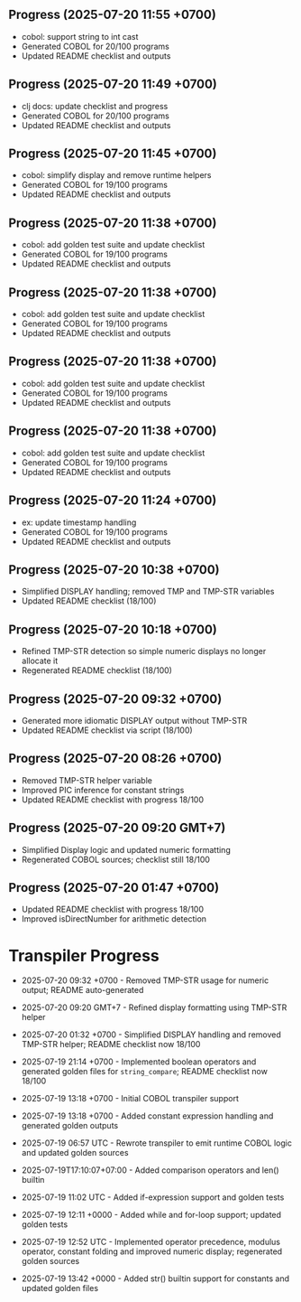 ## Progress (2025-07-20 11:55 +0700)
- cobol: support string to int cast
- Generated COBOL for 20/100 programs
- Updated README checklist and outputs

## Progress (2025-07-20 11:49 +0700)
- clj docs: update checklist and progress
- Generated COBOL for 20/100 programs
- Updated README checklist and outputs

## Progress (2025-07-20 11:45 +0700)
- cobol: simplify display and remove runtime helpers
- Generated COBOL for 19/100 programs
- Updated README checklist and outputs

## Progress (2025-07-20 11:38 +0700)
- cobol: add golden test suite and update checklist
- Generated COBOL for 19/100 programs
- Updated README checklist and outputs

## Progress (2025-07-20 11:38 +0700)
- cobol: add golden test suite and update checklist
- Generated COBOL for 19/100 programs
- Updated README checklist and outputs

## Progress (2025-07-20 11:38 +0700)
- cobol: add golden test suite and update checklist
- Generated COBOL for 19/100 programs
- Updated README checklist and outputs

## Progress (2025-07-20 11:38 +0700)
- cobol: add golden test suite and update checklist
- Generated COBOL for 19/100 programs
- Updated README checklist and outputs

## Progress (2025-07-20 11:24 +0700)
- ex: update timestamp handling
- Generated COBOL for 19/100 programs
- Updated README checklist and outputs


## Progress (2025-07-20 10:38 +0700)
- Simplified DISPLAY handling; removed TMP and TMP-STR variables
- Updated README checklist (18/100)

## Progress (2025-07-20 10:18 +0700)
- Refined TMP-STR detection so simple numeric displays no longer allocate it
- Regenerated README checklist (18/100)

## Progress (2025-07-20 09:32 +0700)
- Generated more idiomatic DISPLAY output without TMP-STR
- Updated README checklist via script (18/100)

## Progress (2025-07-20 08:26 +0700)
- Removed TMP-STR helper variable
- Improved PIC inference for constant strings
- Updated README checklist with progress 18/100

## Progress (2025-07-20 09:20 GMT+7)
- Simplified Display logic and updated numeric formatting
- Regenerated COBOL sources; checklist still 18/100

## Progress (2025-07-20 01:47 +0700)
- Updated README checklist with progress 18/100
- Improved isDirectNumber for arithmetic detection


# Transpiler Progress

- 2025-07-20 09:32 +0700 - Removed TMP-STR usage for numeric output; README auto-generated

- 2025-07-20 09:20 GMT+7 - Refined display formatting using TMP-STR helper

- 2025-07-20 01:32 +0700 - Simplified DISPLAY handling and removed TMP-STR helper; README checklist now 18/100
- 2025-07-19 21:14 +0700 - Implemented boolean operators and generated golden files for `string_compare`; README checklist now 18/100

- 2025-07-19 13:18 +0700 - Initial COBOL transpiler support
- 2025-07-19 13:18 +0700 - Added constant expression handling and generated golden outputs
- 2025-07-19 06:57 UTC - Rewrote transpiler to emit runtime COBOL logic and updated golden sources
- 2025-07-19T17:10:07+07:00 - Added comparison operators and len() builtin
- 2025-07-19 11:02 UTC - Added if-expression support and golden tests
- 2025-07-19 12:11 +0000 - Added while and for-loop support; updated golden tests
- 2025-07-19 12:52 UTC - Implemented operator precedence, modulus operator, constant folding and improved numeric display; regenerated golden sources
- 2025-07-19 13:42 +0000 - Added str() builtin support for constants and updated golden files

